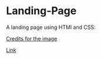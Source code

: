 # Landing-Page
A landing page using HTMl and CSS:



[Credits for the image](https://unsplash.com/photos/monitor-showing-java-programming-OqtafYT5kTw)

[Link](https://saspal02.github.io/Landing-Page/)
